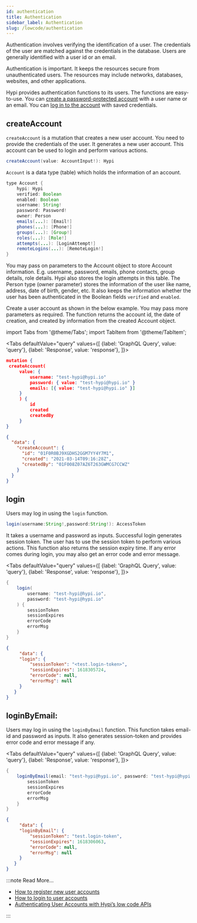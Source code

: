 ```yaml
---
id: authentication
title: Authentication
sidebar_label: Authentication
slug: /lowcode/authentication
---
```


Authentication involves verifying the identification of a user. The credentials of the user are matched against the credentials in the database. Users are generally identified with a user id or an email.

Authentication is important. It keeps the resources secure from unauthenticated users. The resources may include networks, databases, websites, and other applications. 

Hypi provides authentication functions to its users. The functions are easy-to-use. You can [create a password-protected account](#createaccount) with a user name or an email. You can [log in to the account](#login) with saved credentials.

## createAccount

`createAccount` is a mutation that creates a new user account. You need to provide the credentials of the user. It generates a new user account. This account can be used to login and perform various actions.
```java
createAccount(value: AccountInput!): Hypi
```
`Account` is a data type (table) which holds the information of an account.
```java
type Account {
    hypi: Hypi
    verified: Boolean
    enabled: Boolean
    username: String!
    password: Password!
    owner: Person
    emails(...): [Email!]
    phones(...): [Phone!]
    groups(...): [Group!]
    roles(...): [Role!]
    attempts(...): [LoginAttempt!]
    remoteLogins(...): [RemoteLogin!]
}
```
You may pass on parameters to the Account object to store Account information. E.g. username, password, emails, phone contacts, group details, role details. Hypi also stores the login attempts in this table. The Person type (owner parameter) stores the information of the user like name, address, date of birth, gender, etc. It also keeps the information whether the user has been authenticated in the Boolean fields `verified` and `enabled`.

Create a user account as shown in the below example. You may pass more parameters as required. The  function returns the account id, the date of creation, and created by information from the created Account object.

import Tabs from '@theme/Tabs';
import TabItem from '@theme/TabItem';

<Tabs
  defaultValue="query"
  values={[
    {label: 'GraphQL Query', value: 'query'},
    {label: 'Response', value: 'response'},
  ]}>
<TabItem value="query">

```json
mutation {
 createAccount(
     value: {
         username: "test-hypi@hypi.io"
         password: { value: "test-hypi@hypi.io" }
         emails: [{ value: "test-hypi@hypi.io" }]
     }
     ) {
         id
         created
         createdBy
     }
}
```
</TabItem>

<TabItem value="response">

```json
{
  "data": {
    "createAccount": {
      "id": "01F0R0BJ9XGDHS2GGM7YY4Y7M1",
      "created": "2021-03-14T09:16:28Z",
      "createdBy": "01F008Z07AZ6T263GWMCG7CCWZ"
    }
  }
}
```

</TabItem>
</Tabs>

## login

Users may log in using the `login` function.
```java
login(username:String!,password:String!): AccessToken
```
 It takes a username and password as inputs. Successful login generates session token. The user has to use the session token to perform various actions. This function also returns the session expiry time. If any error comes during login, you may also get an error code and error message.

<Tabs
  defaultValue="query"
  values={[
    {label: 'GraphQL Query', value: 'query'},
    {label: 'Response', value: 'response'},
  ]}>
<TabItem value="query">

```java
{
    login(
        username: "test-hypi@hypi.io", 
        password: "test-hypi@hypi.io"
    ) {
        sessionToken
        sessionExpires
        errorCode
        errorMsg
    }
}
```

</TabItem>

<TabItem value="response">

```json
{
     "data": {
     "login": {
         "sessionToken": "<test.login-token>",
         "sessionExpires": 1618305724,
         "errorCode": null,
         "errorMsg": null
     }
   }
}
```

</TabItem>
</Tabs>

## loginByEmail:

Users may log in using the `loginByEmail` function. This function takes email-id and password as inputs. It also generates session-token and provides error code and error message if any.

<Tabs
  defaultValue="query"
  values={[
    {label: 'GraphQL Query', value: 'query'},
    {label: 'Response', value: 'response'},
  ]}>
<TabItem value="query">

```java
{
    loginByEmail(email: "test-hypi@hypi.io", password: "test-hypi@hypi.io") {
        sessionToken
        sessionExpires
        errorCode
        errorMsg
    }
}
```

</TabItem>

<TabItem value="response">

```json
{
     "data": {
     "loginByEmail": {
         "sessionToken": "test.login-token",
         "sessionExpires": 1618306063,
         "errorCode": null,
         "errorMsg": null
     }
   }
}
```

</TabItem>
</Tabs>

:::note Read More...

* [How to register new user accounts](https://hypi.dev/t/how-to-register-new-user-accounts-in-your-lowcode-hypi-app-instance/118) 
* [How to login to user accounts](https://hypi.dev/t/how-to-login-to-user-accounts-in-your-lowcode-hypi-app-instance/117)
* [Authenticating User Accounts with Hypi’s low code APIs](https://hypi.dev/t/authenticating-user-accounts-with-hypis-low-code-apis/289)

:::

